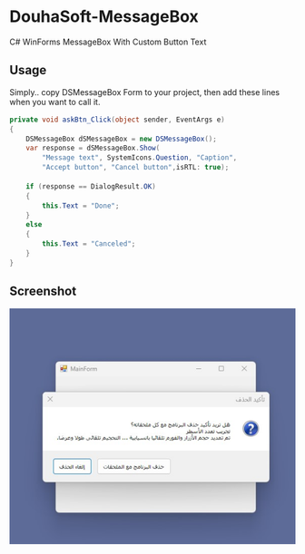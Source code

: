 # DouhaSoft-MessageBox
C# WinForms MessageBox With Custom Button Text

## Usage
Simply.. copy DSMessageBox Form to your project, then add these lines when you want to call it.
```csharp
private void askBtn_Click(object sender, EventArgs e)
{
    DSMessageBox dSMessageBox = new DSMessageBox();
    var response = dSMessageBox.Show(
        "Message text", SystemIcons.Question, "Caption",
        "Accept button", "Cancel button",isRTL: true);

    if (response == DialogResult.OK)
    {
        this.Text = "Done";
    }
    else
    {
        this.Text = "Canceled";
    }
}
```
## Screenshot
![Screenshot](Screenshot.jpg)


